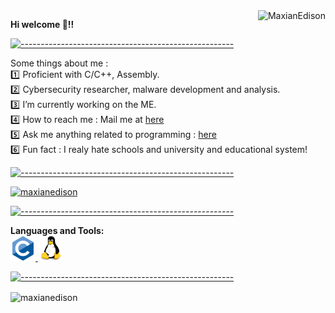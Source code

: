 <img align ="right" src="https://komarev.com/ghpvc/?username=maxianedison&label=Profile%20views&color=0e75b6&style=flat" alt="MaxianEdison">

<b>Hi welcome 👋!! </b><br/>

[![-----------------------------------------------------](
https://raw.githubusercontent.com/andreasbm/readme/master/assets/lines/aqua.png)](https://github.com/BaseMax?tab=repositories)

Some things about me :</br>
:one: Proficient with C/C++, Assembly.</br>
:two: Cybersecurity researcher, malware development and analysis.</br>
:three: I’m currently working on the ME.</br>
:four: How to reach me : Mail me at <a href="mailto:maximilianedison@gmail.com">here</a></br>
:five: Ask me anything related to programming : <a href="mailto:maximilianedison@gmail.com">here</a></br>
:six: Fun fact : I realy hate schools and university and educational system!</br>

[![-----------------------------------------------------](
https://raw.githubusercontent.com/andreasbm/readme/master/assets/lines/aqua.png)](https://github.com/maxianedison?tab=repositories)

<a href="https://github.com/MaxianEdison?tab=repositories"><img src="https://github-profile-trophy.vercel.app/?username=maxianedison&column=8&margin-w=15&margin-h=15" alt="maxianedison"></a>

[![-----------------------------------------------------](
https://raw.githubusercontent.com/andreasbm/readme/master/assets/lines/aqua.png)](https://github.com/maxianedison?tab=repositories)

<b>Languages and Tools:</b><br/>
<a href="https://www.cprogramming.com/" target="_blank"> <img src="https://raw.githubusercontent.com/devicons/devicon/master/icons/c/c-original.svg" alt="c" width="40" height="40"/> <a href="https://www.linux.org/" target="_blank"> <img src="https://raw.githubusercontent.com/devicons/devicon/master/icons/linux/linux-original.svg" alt="linux" width="40" height="40"/> </a>
<br>

[![-----------------------------------------------------](
https://raw.githubusercontent.com/andreasbm/readme/master/assets/lines/aqua.png)](https://github.com/maxianedison?tab=repositories)

<img align="center" src="https://github-readme-stats.vercel.app/api?username=maxianedison&show_icons=true&locale=en" alt="maxianedison">
